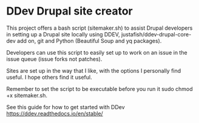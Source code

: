# DDev Drupal site creator
This project offers a bash script (sitemaker.sh) to assist Drupal developers in setting up a Drupal site locally using DDEV, justafish/ddev-drupal-core-dev add on, git and Python (Beautiful Soup and yq packages).

Developers can use this script to easily set up to work on an issue in the issue queue (issue forks not patches).

Sites are set up in the way that I like, with the options I personally find useful. I hope others find it useful.

Remember to set the script to be executable before you run it sudo chmod +x sitemaker.sh.

See this guide for how to get started with DDev https://ddev.readthedocs.io/en/stable/
